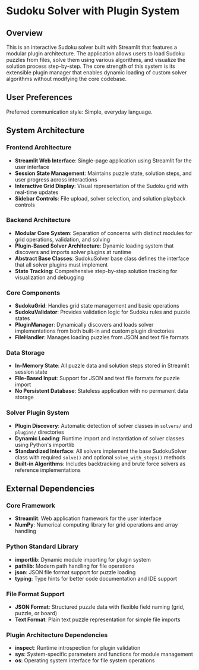 # Sudoku Solver with Plugin System

## Overview

This is an interactive Sudoku solver built with Streamlit that features a modular plugin architecture. The application allows users to load Sudoku puzzles from files, solve them using various algorithms, and visualize the solution process step-by-step. The core strength of this system is its extensible plugin manager that enables dynamic loading of custom solver algorithms without modifying the core codebase.

## User Preferences

Preferred communication style: Simple, everyday language.

## System Architecture

### Frontend Architecture
- **Streamlit Web Interface**: Single-page application using Streamlit for the user interface
- **Session State Management**: Maintains puzzle state, solution steps, and user progress across interactions
- **Interactive Grid Display**: Visual representation of the Sudoku grid with real-time updates
- **Sidebar Controls**: File upload, solver selection, and solution playback controls

### Backend Architecture
- **Modular Core System**: Separation of concerns with distinct modules for grid operations, validation, and solving
- **Plugin-Based Solver Architecture**: Dynamic loading system that discovers and imports solver plugins at runtime
- **Abstract Base Classes**: SudokuSolver base class defines the interface that all solver plugins must implement
- **State Tracking**: Comprehensive step-by-step solution tracking for visualization and debugging

### Core Components
- **SudokuGrid**: Handles grid state management and basic operations
- **SudokuValidator**: Provides validation logic for Sudoku rules and puzzle states
- **PluginManager**: Dynamically discovers and loads solver implementations from both built-in and custom plugin directories
- **FileHandler**: Manages loading puzzles from JSON and text file formats

### Data Storage
- **In-Memory State**: All puzzle data and solution steps stored in Streamlit session state
- **File-Based Input**: Support for JSON and text file formats for puzzle import
- **No Persistent Database**: Stateless application with no permanent data storage

### Solver Plugin System
- **Plugin Discovery**: Automatic detection of solver classes in `solvers/` and `plugins/` directories
- **Dynamic Loading**: Runtime import and instantiation of solver classes using Python's importlib
- **Standardized Interface**: All solvers implement the base SudokuSolver class with required `solve()` and optional `solve_with_steps()` methods
- **Built-in Algorithms**: Includes backtracking and brute force solvers as reference implementations

## External Dependencies

### Core Framework
- **Streamlit**: Web application framework for the user interface
- **NumPy**: Numerical computing library for grid operations and array handling

### Python Standard Library
- **importlib**: Dynamic module importing for plugin system
- **pathlib**: Modern path handling for file operations
- **json**: JSON file format support for puzzle loading
- **typing**: Type hints for better code documentation and IDE support

### File Format Support
- **JSON Format**: Structured puzzle data with flexible field naming (grid, puzzle, or board)
- **Text Format**: Plain text puzzle representation for simple file imports

### Plugin Architecture Dependencies
- **inspect**: Runtime introspection for plugin validation
- **sys**: System-specific parameters and functions for module management
- **os**: Operating system interface for file system operations